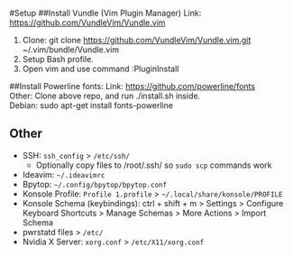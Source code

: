
#Setup
##Install Vundle (Vim Plugin Manager)
Link: https://github.com/VundleVim/Vundle.vim  
1. Clone: git clone https://github.com/VundleVim/Vundle.vim.git ~/.vim/bundle/Vundle.vim  
2. Setup Bash profile.  
3. Open vim and use command :PluginInstall  

##Install Powerline fonts:
Link: https://github.com/powerline/fonts  
Other: Clone above repo, and run ./install.sh inside.  
Debian: sudo apt-get install fonts-powerline  

## Other
- SSH: `ssh_config` > `/etc/ssh/`  
  - Optionally copy files to /root/.ssh/ so `sudo scp` commands work  
- Ideavim: `~/.ideavimrc`    
- Bpytop: `~/.config/bpytop/bpytop.conf`  
- Konsole Profile: `Profile 1.profile` > `~/.local/share/konsole/PROFILE`  
- Konsole Schema (keybindings): ctrl + shift + m > Settings > Configure Keyboard Shortcuts > Manage Schemas > More Actions > Import Schema    
- pwrstatd files >  `/etc/`  
- Nvidia X Server: `xorg.conf` > `/etc/X11/xorg.conf`  

